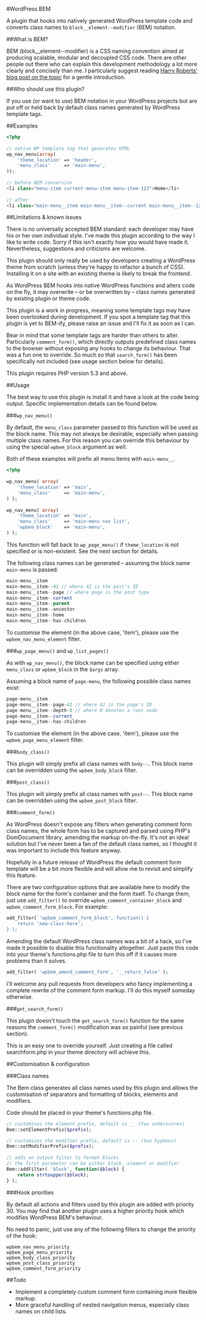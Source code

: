#WordPress BEM

A plugin that hooks into natively generated WordPress template code and converts class names to `block__element--modifier` (BEM) notation.

##What is BEM?

BEM (block__element--modifier) is a CSS naming convention aimed at producing scalable, modular and decoupled CSS code. There are other people out there who can explain this development methodology a lot more clearly and concisely than me. I particularly suggest reading [Harry Roberts' blog post on the topic](http://csswizardry.com/2013/01/mindbemding-getting-your-head-round-bem-syntax/) for a gentle introduction.

##Who should use this plugin?

If you use (or want to use) BEM notation in your WordPress projects but are put off or held back by default class names generated by WordPress template tags.

##Examples

```php
<?php
	
// native WP template tag that generates HTML
wp_nav_menu(array(
	'theme_location' => 'header',
	'menu_class'     => 'main-menu',
));
	
// before BEM conversion
<li class="menu-item current-menu-item menu-item-123">Home</li>
	
// after
<li class="main-menu__item main-menu__item--current main-menu__item--123">Home</li>
```

##Limitations & known issues

There is no universally accepted BEM standard: each developer may have his or her own individual style. I've made this plugin according to the way I like to write code. Sorry if this isn't exactly how you would have made it. Nevertheless, suggestions and criticisms are welcome.

This plugin should only really be used by developers creating a WordPress theme from scratch (unless they're happy to refactor a bunch of CSS). Installing it on a site with an existing theme is likely to break the frontend.

As WordPress BEM hooks into native WordPress functions and alters code on the fly, it may overwrite – or be overwritten by – class names generated by existing plugin or theme code.

This plugin is a work in progress, meaning some template tags may have been overlooked during development. If you spot a template tag that this plugin is yet to BEM-ify, please raise an issue and I'll fix it as soon as I can.

Bear in mind that some template tags are harder than others to alter. Particularly `comment_form()`, which directly outputs predefined class names to the browser without exposing any hooks to change its behaviour. That was a fun one to override. So much so that `search_form()` has been specifically not included (see usage section below for details).

This plugin requires PHP version 5.3 and above.

##Usage

The best way to use this plugin is install it and have a look at the code being output. Specific implementation details can be found below.

###`wp_nav_menu()`

By default, the `menu_class` parameter passed to this function will be used as the block name. This may not always be desirable, especially when passing multiple class names. For this reason you can override this behaviour by using the special `wpbem_block` argument as well.

Both of these examples will prefix all menu items with `main-menu__`.

```php
<?php
	
wp_nav_menu( array(
	'theme_location' => 'main',
	'menu_class'     => 'main-menu',
) );
	
wp_nav_menu( array(
	'theme_location' => 'main',
	'menu_class'     => 'main-menu nav list',
	'wpbem_block'    => 'main-menu',
) );
```

This function will fall back to `wp_page_menu()` if `theme_location` is not specified or is non-existent. See the next section for details.

The following class names can be generated – assuming the block name `main-menu` is passed:

```php
main-menu__item
main-menu__item--42 // where 42 is the post's ID
main-menu__item--page // where page is the post type
main-menu__item--current
main-menu__item--parent
main-menu__item--ancestor
main-menu__item--home
main-menu__item--has-children
```

To customise the element (in the above case, 'item'), please use the `wpbem_nav_menu_element` filter.

###`wp_page_menu()` and `wp_list_pages()`

As with `wp_nav_menu()`, the block name can be specified using either `menu_class` or `wpbem_block` in the `$args` array.

Assuming a block name of `page-menu`, the following possible class names exist:

```php
page-menu__item
page-menu__item--page-42 // where 42 is the page's ID
page-menu__item--depth-0 // where 0 denotes a root node
page-menu__item--current
page-menu__item--has-children
```

To customise the element (in the above case, 'item'), please use the `wpbem_page_menu_element` filter.

###`body_class()`

This plugin will simply prefix all class names with `body--`. This block name can be overridden using the `wpbem_body_block` filter.

###`post_class()`

This plugin will simply prefix all class names with `post--`. This block name can be overridden using the `wpbem_post_block` filter.

###`comment_form()`

As WordPress doesn't expose any filters when generating comment form class names, the whole form has to be captured and parsed using PHP's DomDocument library, amending the markup on-the-fly. It's not an ideal solution but I've never been a fan of the default class names, so I thought it was important to include this feature anyway.

Hopefully in a future release of WordPress the default comment form template will be a bit more flexible and will allow me to revisit and simplify this feature.

There are two configuration options that are available here to modify the block name for the form's container and the form itself. To change them, just use `add_filter()` to override `wpbem_comment_container_block` and `wpbem_comment_form_block`. For example:

```php
add_filter(`'wpbem_comment_form_block', function() {
	return 'new-class-here';
} );
```

Amending the default WordPress class names was a bit of a hack, so I've made it possible to disable this functionality altogether. Just paste this code into your theme's functions.php file to turn this off if it causes more problems than it solves.

```php
add_filter( 'wpbem_amend_comment_form', '__return_false' );
```

I'll welcome any pull requests from developers who fancy implementing a complete rewrite of the comment form markup. I'll do this myself someday otherwise.

###`get_search_form()`

This plugin doesn't touch the `get_search_form()` function for the same reasons the `comment_form()` modification was so painful (see previous section).

This is an easy one to override yourself. Just creating a file called searchform.php in your theme directory will achieve this.

##Customisation & configuration

###Class names

The Bem class generates all class names used by this plugin and allows the customisation of separators and formatting of blocks, elements and modifiers.

Code should be placed in your theme's functions.php file.

```php
// customises the element prefix, default is __ (two underscores)
Bem::setElementPrefix($prefix);

// customises the modifier prefix, default is -- (two hyphens)
Bem::setModifierPrefix($prefix);
	
// adds an output filter to format blocks
// the first parameter can be either block, element or modifier
Bem::addFilter( 'block', function($block) {
	return strtoupper($block);
} );
```

###Hook priorities

By default all actions and filters used by this plugin are added with priority 30. You may find that another plugin uses a higher priority hook which modifies WordPress BEM's behaviour.

No need to panic, just use any of the following filters to change the priority of the hook:

	wpbem_nav_menu_priority
	wpbem_page_menu_priority
	wpbem_body_class_priority
	wpbem_post_class_priority
	wpbem_comment_form_priority

##Todo

- Implement a completely custom comment form containing more flexible markup.
- More graceful handling of nested navigation menus, especially class names on child lists.
